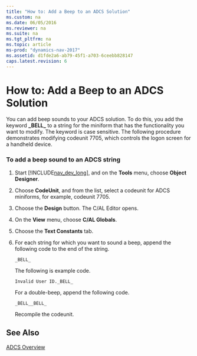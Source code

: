 ```yaml
---
title: "How to: Add a Beep to an ADCS Solution"
ms.custom: na
ms.date: 06/05/2016
ms.reviewer: na
ms.suite: na
ms.tgt_pltfrm: na
ms.topic: article
ms-prod: "dynamics-nav-2017"
ms.assetid: d1fde2a6-ab79-45f1-a703-6ceebb828147
caps.latest.revision: 6
---
```

# How to: Add a Beep to an ADCS Solution
You can add beep sounds to your ADCS solution. To do this, you add the keyword **\_BELL\_** to a string for the miniform that has the functionality you want to modify. The keyword is case sensitive. The following procedure demonstrates modifying codeunit 7705, which controls the logon screen for a handheld device.  
  
### To add a beep sound to an ADCS string  
  
1.  Start [!INCLUDE[nav_dev_long](includes/nav_dev_long_md.md)], and on the **Tools** menu, choose **Object Designer**.  
  
2.  Choose **CodeUnit**, and from the list, select a codeunit for ADCS miniforms, for example, codeunit 7705.  
  
3.  Choose the **Design** button. The C/AL Editor opens.  
  
4.  On the **View** menu, choose **C/AL Globals**.  
  
5.  Choose the **Text Constants** tab.  
  
6.  For each string for which you want to sound a beep, append the following code to the end of the string.  
  
    ```  
    _BELL_  
    ```  
  
     The following is example code.  
  
    ```  
    Invalid User ID._BELL_  
    ```  
  
     For a double\-beep, append the following code.  
  
    ```  
    _BELL__BELL_  
    ```  
  
     Recompile the codeunit.  
  
## See Also  
 [ADCS Overview](ADCS-Overview.md)
